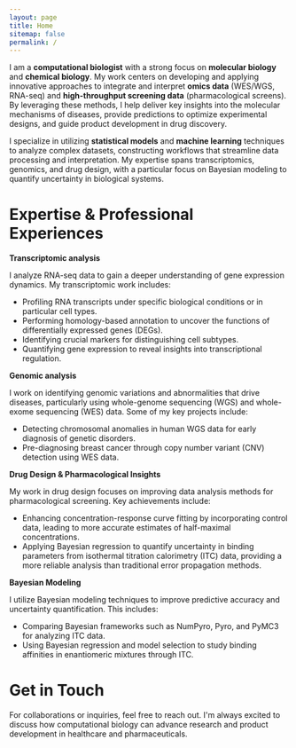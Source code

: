 ```yaml
---
layout: page
title: Home
sitemap: false
permalink: /
---
```


I am a **computational biologist** with a strong focus on **molecular biology** and **chemical biology**. My work centers on developing and applying innovative approaches to integrate and interpret **omics data** (WES/WGS, RNA-seq) and **high-throughput screening data** (pharmacological screens). By leveraging these methods, I help deliver key insights into the molecular mechanisms of diseases, provide predictions to optimize experimental designs, and guide product development in drug discovery.

I specialize in utilizing **statistical models** and **machine learning** techniques to analyze complex datasets, constructing workflows that streamline data processing and interpretation. My expertise spans transcriptomics, genomics, and drug design, with a particular focus on Bayesian modeling to quantify uncertainty in biological systems.

# Expertise & Professional Experiences

**Transcriptomic analysis**

I analyze RNA-seq data to gain a deeper understanding of gene expression dynamics. My transcriptomic work includes:

- Profiling RNA transcripts under specific biological conditions or in particular cell types.
- Performing homology-based annotation to uncover the functions of differentially expressed genes (DEGs).
- Identifying crucial markers for distinguishing cell subtypes.
- Quantifying gene expression to reveal insights into transcriptional regulation.

**Genomic analysis**

I work on identifying genomic variations and abnormalities that drive diseases, particularly using whole-genome sequencing (WGS) and whole-exome sequencing (WES) data. Some of my key projects include:

- Detecting chromosomal anomalies in human WGS data for early diagnosis of genetic disorders.
- Pre-diagnosing breast cancer through copy number variant (CNV) detection using WES data.

**Drug Design & Pharmacological Insights**

My work in drug design focuses on improving data analysis methods for pharmacological screening. Key achievements include:

- Enhancing concentration-response curve fitting by incorporating control data, leading to more accurate estimates of half-maximal concentrations.
- Applying Bayesian regression to quantify uncertainty in binding parameters from isothermal titration calorimetry (ITC) data, providing a more reliable analysis than traditional error propagation methods.

**Bayesian Modeling**

I utilize Bayesian modeling techniques to improve predictive accuracy and uncertainty quantification. This includes:

- Comparing Bayesian frameworks such as NumPyro, Pyro, and PyMC3 for analyzing ITC data.
- Using Bayesian regression and model selection to study binding affinities in enantiomeric mixtures through ITC.

# Get in Touch

For collaborations or inquiries, feel free to reach out. I'm always excited to discuss how computational biology can advance research and product development in healthcare and pharmaceuticals.
